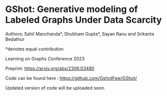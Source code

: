 # GShot: Generative modeling of Labeled Graphs Under Data Scarcity

Authors:  Sahil Manchanda*, Shubham Gupta*, Sayan Ranu and Srikanta Bedathur

*denotes equal contribution

Learning on Graphs Conference 2023

Preprint: https://arxiv.org/abs/2306.03480

Code can be found here : https://github.com/GshotFew/GShot/  

Updated version of code will be uploaded soon.
